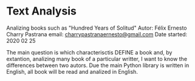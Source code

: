 # Text Analysis
 
Analizing books such as "Hundred Years of Solitud"
Autor: Félix Ernesto Charry Pastrana
email: charrypastranaernesto@gmail.com
Date started: 2020 02 25

 The main question is which characterisctis DEFINE a book and, by extantion, 
 analizing many book of a particular writter, I want to know the differences 
 between two autors.
 Due the main Python library is written in English, all book will be read and analized in English.

